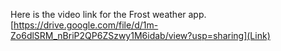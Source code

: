 Here is the video link for the Frost weather app. [https://drive.google.com/file/d/1m-Zo6dlSRM_nBriP2QP6ZSzwy1M6idab/view?usp=sharing](Link)

